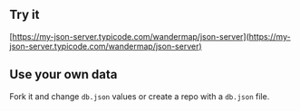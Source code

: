 ## Try it

[https://my-json-server.typicode.com/wandermap/json-server](https://my-json-server.typicode.com/wandermap/json-server)

## Use your own data

Fork it and change `db.json` values or create a repo with a `db.json` file.
